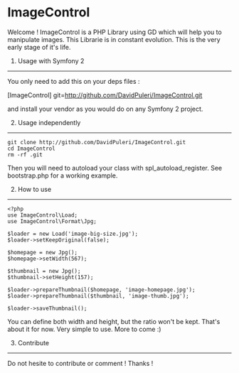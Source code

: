 ImageControl
=================

Welcome ! 
ImageControl is a PHP Library using GD which will help you to manipulate images.
This Librarie is in constant evolution. This is the very early stage of it's life.

1) Usage with Symfony 2
--------------------------------

You only need to add this on your deps files :

[ImageControl]
    git=http://github.com/DavidPuleri/ImageControl.git

and install your vendor as you would do on any Symfony 2 project.

2) Usage independently
---------------------------------

    git clone http://github.com/DavidPuleri/ImageControl.git
    cd ImageControl
    rm -rf .git

Then you will need to autoload your class with spl_autoload_register. See 
bootstrap.php for a working example.


2) How to use
---------------------------------

    
    <?php
    use ImageControl\Load;
    use ImageControl\Format\Jpg;

    $loader = new Load('image-big-size.jpg');
    $loader->setKeepOriginal(false); 

    $homepage = new Jpg();
    $homepage->setWidth(567);

    $thumbnail = new Jpg();
    $thumbnail->setHeight(157);

    $loader->prepareThumbnail($homepage, 'image-homepage.jpg');
    $loader->prepareThumbnail($thumbnail, 'image-thumb.jpg');

    $loader->saveThumbnail();

You can define both width and height, but the ratio won't be kept.
That's about it for now. Very simple to use. More to come :)


3) Contribute
---------------------------------
Do not hesite to contribute or comment ! Thanks !